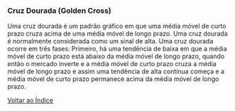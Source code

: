 ### Cruz Dourada (Golden Cross)

Uma cruz dourada é um padrão gráfico em que uma média móvel de curto prazo cruza acima de uma média móvel de longo prazo. Uma cruz dourada é normalmente considerada como um sinal de alta. Uma cruz dourada ocorre em três fases: Primeiro, há uma tendência de baixa em que a média móvel de curto prazo está abaixo da média móvel de longo prazo, quando então o mercado inverte e a média móvel de curto prazo cruza a média móvel de longo prazo e assim uma tendência de alta contínua começa e a média móvel de curto prazo permanece acima da média móvel de longo prazo.

[Voltar ao Índice](../)
